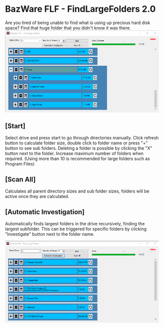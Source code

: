 # BazWare FLF - FindLargeFolders 2.0
Are you tired of being unable to find what is using up precious hard disk space? Find that huge folder that you didn't know it was there.
![Program](https://github.com/karusb/FLF-FindLargeFolders/blob/master/FindLargestFolders/SS1.png?raw=true)

## [Start]
Select drive and press start to go through directories manually. Click refresh button to calculate folder size, double click to folder name or press "+" button to see sub folders. Deleting a folder is possible by clicking the "X" button next to the folder.
Increase maximum number of folders when required. (Using more than 10 is recommended for large folders such as Program Files)
## [Scan All]
Calculates all parent directory sizes and sub folder sizes, folders will be active once they are calculated.
## [Automatic Investigation]
Automatically finds largest folders in the drive recursively, finding the largest subfolder. This can be triggered for specific folders by clicking "Investigate" button next to the folder name.

![Program](https://github.com/karusb/FLF-FindLargeFolders/blob/master/FindLargestFolders/SS2.png?raw=true)
